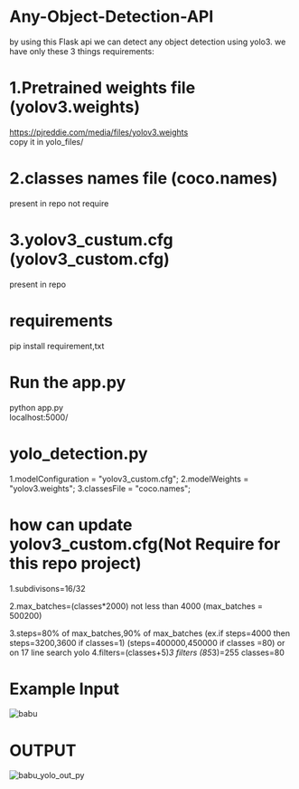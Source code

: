 # Any-Object-Detection-API
by using this Flask api we can detect any object detection using yolo3.
we have only these 3 things requirements:

# 1.Pretrained weights file    (yolov3.weights)
https://pjreddie.com/media/files/yolov3.weights
<br>
copy it in yolo_files/ 
# 2.classes names file         (coco.names)
present in repo not require
# 3.yolov3_custum.cfg          (yolov3_custom.cfg)
present in repo
# requirements
pip install requirement,txt
# Run the app.py
python app.py <br>
localhost:5000/
# yolo_detection.py
1.modelConfiguration = "yolov3_custom.cfg";
2.modelWeights = "yolov3.weights";
3.classesFile = "coco.names";

# how can update yolov3_custom.cfg(Not Require for this repo project)
1.subdivisons=16/32

2.max_batches=(classes*2000) not less than 4000            (max_batches = 500200)

3.steps=80% of max_batches,90% of max_batches (ex.if steps=4000 then steps=3200,3600 if classes=1) (steps=400000,450000 if classes =80) or on 17 line search yolo
4.filters=(classes+5)*3  filters (85*3)=255
classes=80
# Example Input
![babu](https://user-images.githubusercontent.com/51817568/87654983-4458e900-c775-11ea-8c07-fa5cdf94235a.png)
# OUTPUT
![babu_yolo_out_py](https://user-images.githubusercontent.com/51817568/87655737-3fe10000-c776-11ea-8fb2-3f3c0e35a99d.jpg)


